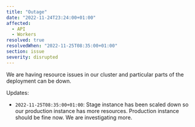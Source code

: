 ```yaml
---
title: "Outage"
date: "2022-11-24T23:24:00+01:00"
affected:
  - API
  - Workers
resolved: true
resolvedWhen: "2022-11-25T08:35:00+01:00"
section: issue
severity: disrupted
---
```


We are having resource issues in our cluster and particular parts of the deployment can be down.

Updates:

- `2022-11-25T08:35:00+01:00`: Stage instance has been scaled down so our production instance has more resources.
  Production instance should be fine now. We are investigating more.
